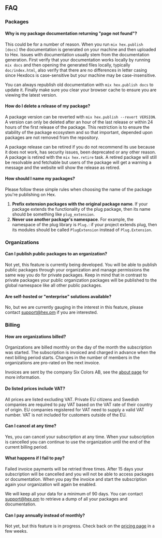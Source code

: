 ## FAQ

### Packages

#### Why is my package documentation returning "page not found"?

This could be for a number of reason. When you run `mix hex.publish [docs]` the documentation is
generated on your machine and then uploaded to Hex. Issues with documentation usually stem from
the documentation generation. First verify that your documentation works locally by running
`mix docs` and then opening the generated files locally, typically `doc/index.html`, also verify
that there are no differences in letter casing since Hexdocs is case-sensitive but your machine
may be case-insensitive.

You can always republish old documentation with `mix hex.publish docs` to update it. Finally make
sure you clear your browser cache to ensure you are viewing the latest version.

#### How do I delete a release of my package?

A package version can be reverted with `mix hex.publish --revert VERSION`. A version can only be
deleted after an hour of the last release or within 24 hours of the first release of the package.
This restriction is to ensure the stability of the package ecosystem and so that important,
depended upon packages are not removed from the repository.

A package release can be retired if you do not recommend its use because it does not work, has
security issues, been deprecated or any other reason. A package is retired with the
`mix hex.retire` task. A retired package will still be resolvable and fetchable but users of
the package will get a warning a message and the website will show the release as retired.

#### How should I name my packages?

Please follow these simple rules when choosing the name of the package you're publishing on Hex.

1. **Prefix extension packages with the original package name**. If your package extends the
functionality of the plug package, then its name should be something like `plug_extension`.
2. **Never use another package's namespace**. For example, the namespace of the plug library is
`Plug.`: if your project extends plug, then its modules should be called `PlugExtension` instead
of `Plug.Extension`.

### Organizations

#### Can I publish public packages to an organization?

Not yet, this feature is currently being developed. You will be able to publish public packages
through your organization and manage permissions the same way you do for private packages. Keep in
mind that in contrast to private packages your public organization packages will be published to
the global namespace like all other public packages.

#### Are self-hosted or "enterprise" solutions available?

No, but we are currently gauging in the interest in this feature, please contact
[support@hex.pm](mailto:support@hex.pm) if you are interested.

### Billing

#### How are organizations billed?

Organizations are billed monthly on the day of the month the subscription was started. The
subscription is invoiced and charged in advance when the next billing period starts.
Changes in the number of members in the organizations are pro-rated on the next invoice.

Invoices are sent by the company Six Colors AB, see the [about page](/about) for more information.

#### Do listed prices include VAT?

All prices are listed excluding VAT. Private EU citizens and Swedish companies are required to pay
VAT based on the VAT rate of their country of origin. EU companies registered for VAT need to
supply a valid VAT number. VAT is not included for customers outside of the EU.

#### Can I cancel at any time?

Yes, you can cancel your subscription at any time. When your subscription is cancelled you can
continue to use the organization until the end of the current billing period.

#### What happens if I fail to pay?

Failed invoice payments will be retried three times. After 15 days your subscription will be
cancelled and you will not be able to access packages or documentation. When you pay the invoice
and start the subscription again your organization will again be enabled.

We will keep all your data for a minimum of 90 days. You can contact
[support@hex.pm](mailto:support@hex.pm) to retrieve a dump of all your packages and documentation.

#### Can I pay annually instead of monthly?

Not yet, but this feature is in progress. Check back on the [pricing page](/pricing) in a few
weeks.
